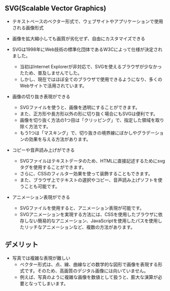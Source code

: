 ## SVG(Scalable Vector Graphics)
- テキストベースのベクター形式で、ウェブサイトやアプリケーションで使用される画像形式
- 画像を拡大縮小しても画質が劣化せず、自由にカスタマイズできる


- SVGは1998年にWeb技術の標準化団体であるW3Cによって仕様が決定されました。
    - 当初はInternet Explorerが非対応で、SVGを使えるブラウザが少なかったため、普及しませんでした。
    - しかし、現在ではほぼ全てのブラウザで使用できるようになり、多くのWebサイトで活用されています。


- 画像の切り抜き表現ができる
    - SVGファイルを使うと、画像を透明にすることができます。
    - また、正方形や長方形以外の形に切り抜く場合にもSVGは便利です。
    - 画像を切り抜く方法の1つ目は「クリッピング」で、指定した領域を取り除く方法です。
    - もう1つは「マスキング」で、切り抜きの境界線にぼかしやグラデーションの効果を与える方法があります。


- コピーや音声読み上げができる
    - SVGファイルはテキストデータのため、HTMLに直接記述するためにsvgタグを使用することができます。
    - さらに、CSSのフィルター効果を使って装飾することもできます。
    - また、ブラウザ上でテキストの選択やコピー、音声読み上げソフトを使うことも可能です。

- アニメーション表現ができる
    - SVGファイルを使用すると、アニメーション表現が可能です。
    - SVGアニメーションを実現する方法には、CSSを使用したブラウザに依存しない簡易的なアニメーション、JavaScriptを使用したパスを使用したリッチなアニメーションなど、複数の方法があります。


## デメリット
- 写真では複雑な表現が難しい
    - ベクター形式は、点、線、曲線などの数学的な図形で画像を表現する形式です。そのため、高画質のデジタル画像には向いていません。
    - 例えば、写真のように複雑な画像を数値として扱うと、膨大な演算が必要となってしまいます。

